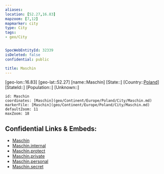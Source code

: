 ```yaml
---
aliases: 
location: [52.27,16.83]
mapzoom: [7,12] 
mapmarker: city 
type: City
tags:
- geo/City


SpocWebEntityId: 32339
isDeleted: false
confidential: public

title: Maschin
---
```

[geo-lon::16.83]
[geo-lat::52.27]
[name::Maschin]
[State::]
[Country::[Poland](geo/Continent/Europe/Poland.md)]
[StateId::]
[Population::]
[Unknown::]


```leaflet
id: Maschin
coordinates: [Maschin](geo/Continent/Europe/Poland/City/Maschin.md)
markerFile: [Maschin](geo/Continent/Europe/Poland/City/Maschin.md)
defaultZoom: 11 
maxZoom: 18
```


## Confidential Links & Embeds: 
- [Maschin](../../../../../../_public/geo/Continent/Europe/Poland/City/Maschin.md) 
- [Maschin.internal](../../../../../../_internal/geo/Continent/Europe/Poland/City/Maschin.internal.md) 
- [Maschin.protect](../../../../../../_protect/geo/Continent/Europe/Poland/City/Maschin.protect.md) 
- [Maschin.private](../../../../../../_private/geo/Continent/Europe/Poland/City/Maschin.private.md) 
- [Maschin.personal](../../../../../../_personal/geo/Continent/Europe/Poland/City/Maschin.personal.md) 
- [Maschin.secret](../../../../../../_secret/geo/Continent/Europe/Poland/City/Maschin.secret.md) 
